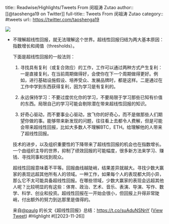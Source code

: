 title:: Readwise/Highlights/Tweets From 闵祖涛 Zutao
author:: [[@taoshenga19 on Twitter]]
full-title:: Tweets From 闵祖涛 Zutao
category:: #tweets
url:: https://twitter.com/taoshenga19

![](https://pbs.twimg.com/profile_images/1701821141126651904/IezA0U83.jpg)

- 不理解超线性回报，就无法理解这个世界。超线性回报归结为两大基本原因：指数增长和阈值（thresholds）。
  
  下面是超线性回报的一般法则：
  
  1. 寻找具有复利（或复合效应）的工作，工作可以通过两种方式产生复利：一是直接复利，在当前周期做得好，会使你在下一个周期做得更好。例如，进行基础设施假设、培养受众、发展品牌时，都是这样。二是通过在工作中学到东西获得复利，因为学习是有复利的。
  
  2. 永远保持学习：不要过度优化你的学习，不要局限于学习那些已知有价值的东西。局限自己的学习可能会剔除潜在带来超线性回报的知识。
  
  3. 好奇心驱动，而不要事业心驱动，放飞你的好奇心，而不是做那些人们期望你做的事。能够带来新发现的问题，往往看上去都令人费解，但是可能会带来超线性回报，比如大多数人不理解BTC，ETH。给理解他的人带来了超线性回报。
  
  技术的进步，以及组织重要性的下降带来了超线性回报的机会也在指数增长。一个由组织主导的世界，抑制了绩效回报的可能幅度，很多新方法来学习、赚钱、寻找同事和找到观众。
  
  超线性回报意味着不平等。回报曲线越陡峭，结果差异就越大。寻找少数大赢家的表现远超其他所有人的领域。一种工作，如果每个人的表现都大同小异，那么它不太可能具备超线性回报。在哪些领域，少数大赢家的表现会远超其他人呢？比较明显的有这些：体育、政治、艺术、音乐、表演、导演、写作、数学、科学、创业和投资。超线性回报在一开始会很小，但回报上升得非常陡峭，付出额外的努力到达那里是值得的。
  
  来自<a href="https://twitter.com/paulg">@paulg</a> 的长文《超线性回报》总结：https://t.co/suAduNSNnY ([View Tweet](https://twitter.com/taoshenga19/status/1728362507155189760)) #Highlight #[[2023-11-26]]